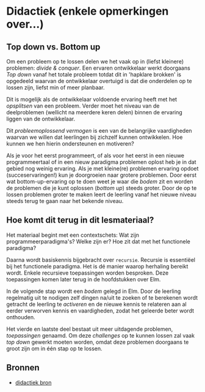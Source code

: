 # Didactiek (enkele opmerkingen over...)

## Top down vs. Bottom up

Om een probleem op te lossen delen we het vaak op in (liefst kleinere) problemen: *divide & conquer*.
Een ervaren ontwikkelaar werkt doorgaans *Top down* vanaf het totale probleem totdat dit in 'hapklare brokken' is opgedeeld waarvan de ontwikkelaar overtuigd is dat die onderdelen op te lossen zijn, liefst min of meer planbaar.

Dit is mogelijk als de ontwikkelaar voldoende ervaring heeft met het *opsplitsen* van een probleem. Verder moet het niveau van de deelproblemen (wellicht na meerdere keren delen) binnen de ervaring liggen van de ontwikkelaar.

Dit *probleemoplossend vermogen* is een van de belangrijke vaardigheden waarvan we willen dat leerlingen bij zichzelf kunnen ontwikkelen. Hoe kunnen we hen hierin ondersteunen en motiveren?

Als je voor het eerst programmeert, of als voor het eerst in een nieuwe programmeertaal of in een nieuw paradigma problemen oplost heb je in dat gebied nog weinig ervaring. Als je met kleine(re) problemen ervaring  opdoet (succeservaringen!) kun je  doorgroeien naar grotere problemen. Door eerst wat bottom-up-ervaring op te doen weet je waar die *bodem* zit en worden de problemen die je kunt oplossen (*bottom up*) steeds groter.
Door de op te lossen problemen groter te maken leert de leerling vanaf het nieuwe niveau steeds terug te gaan naar het bekende niveau.


## Hoe komt dit terug in dit lesmateriaal?
Het materiaal begint met een contextschets: Wat zijn programmeerparadigma's? Welke zijn er? Hoe zit dat met het functionele paradigma?

Daarna wordt basiskennis bijgebracht over `recursie`. Recursie is essentiëel bij het functionele paradigma. Het is dé manier waarop herhaling bereikt wordt. Enkele recursieve toepassingen worden besproken. Deze toepassingen komen later terug in de hoofdstukken over Elm.

In de volgende stap wordt een *bodem* gelegd in Elm. Door de leerling regelmatig uit te nodigen zelf dingen na/uit te zoeken of te berekenen wordt getracht  de leerling te *activeren* en de nieuwe kennis te relateren aan al eerder verworven kennis en vaardigheden, zodat het geleerde beter wordt onthouden.

Het vierde en laatste deel bestaat uit meer uitdagende problemen, *toepassingen* genaamd. Om deze *challenges* op te kunnen lossen zal vaak *top down* gewerkt moeten worden, omdat deze problemen doorgaans te groot zijn om in één stap op te lossen.




## Bronnen
+ [didactiek bron](https://www.win.tue.nl/~keesh/ow/didactiek/vdInf2-bijl1-6.pdf)
